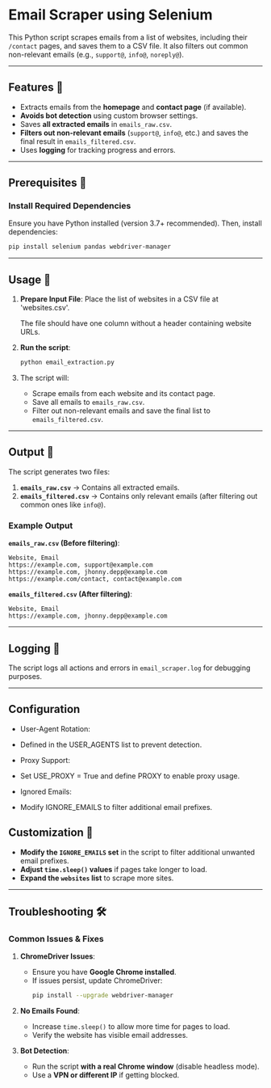 # Email Scraper using Selenium

This Python script scrapes emails from a list of websites, including their `/contact` pages, and saves them to a CSV file. It also filters out common non-relevant emails (e.g., `support@`, `info@`, `noreply@`).

---

## Features 🚀
- Extracts emails from the **homepage** and **contact page** (if available).
- **Avoids bot detection** using custom browser settings.
- Saves **all extracted emails** in `emails_raw.csv`.
- **Filters out non-relevant emails** (`support@`, `info@`, etc.) and saves the final result in `emails_filtered.csv`.
- Uses **logging** for tracking progress and errors.

---

## Prerequisites 📌
### Install Required Dependencies
Ensure you have Python installed (version 3.7+ recommended). Then, install dependencies:
```bash
pip install selenium pandas webdriver-manager
```

---

## Usage 📖
1. **Prepare Input File**:
    Place the list of websites in a CSV file at 'websites.csv'.

    The file should have one column without a header containing website URLs.
2. **Run the script**:
   ```bash
   python email_extraction.py
   ```
3. The script will:
   - Scrape emails from each website and its contact page.
   - Save all emails to `emails_raw.csv`.
   - Filter out non-relevant emails and save the final list to `emails_filtered.csv`.

---

## Output 📂
The script generates two files:
1. **`emails_raw.csv`** → Contains all extracted emails.
2. **`emails_filtered.csv`** → Contains only relevant emails (after filtering out common ones like `info@`).

### Example Output
**`emails_raw.csv` (Before filtering)**:
```
Website, Email
https://example.com, support@example.com
https://example.com, jhonny.depp@example.com
https://example.com/contact, contact@example.com
```

**`emails_filtered.csv` (After filtering)**:
```
Website, Email
https://example.com, jhonny.depp@example.com
```

---

## Logging 📜
The script logs all actions and errors in `email_scraper.log` for debugging purposes.

---
## Configuration

- User-Agent Rotation:

- Defined in the USER_AGENTS list to prevent detection.

- Proxy Support:

- Set USE_PROXY = True and define PROXY to enable proxy usage.

- Ignored Emails:

- Modify IGNORE_EMAILS to filter additional email prefixes.

## Customization 🎯
- **Modify the `IGNORE_EMAILS` set** in the script to filter additional unwanted email prefixes.
- **Adjust `time.sleep()` values** if pages take longer to load.
- **Expand the `websites` list** to scrape more sites.

---

## Troubleshooting 🛠️
### Common Issues & Fixes
1. **ChromeDriver Issues**:
   - Ensure you have **Google Chrome installed**.
   - If issues persist, update ChromeDriver:
     ```bash
     pip install --upgrade webdriver-manager
     ```

2. **No Emails Found**:
   - Increase `time.sleep()` to allow more time for pages to load.
   - Verify the website has visible email addresses.

3. **Bot Detection**:
   - Run the script **with a real Chrome window** (disable headless mode).
   - Use a **VPN or different IP** if getting blocked.

